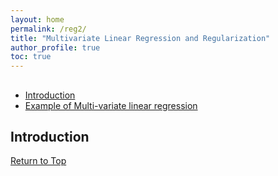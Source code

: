 ```yaml
---
layout: home
permalink: /reg2/
title: "Multivariate Linear Regression and Regularization"
author_profile: true
toc: true
---
```


##  <a name="toc"/>
- [Introduction](#Introduction)
- [Example of Multi-variate linear regression](#example)


## Introduction <a name="Introduction"/> 
[Return to Top](#toc)